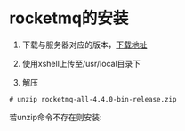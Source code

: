 #  rocketmq的安装

1. 下载与服务器对应的版本，[下载地址](http://rocketmq.apache.org/release_notes/release-notes-4.4.0/ "下载地址")

2. 使用xshell上传至/usr/local目录下

3. 解压
```
# unzip rocketmq-all-4.4.0-bin-release.zip 
```
若unzip命令不存在则安装:

